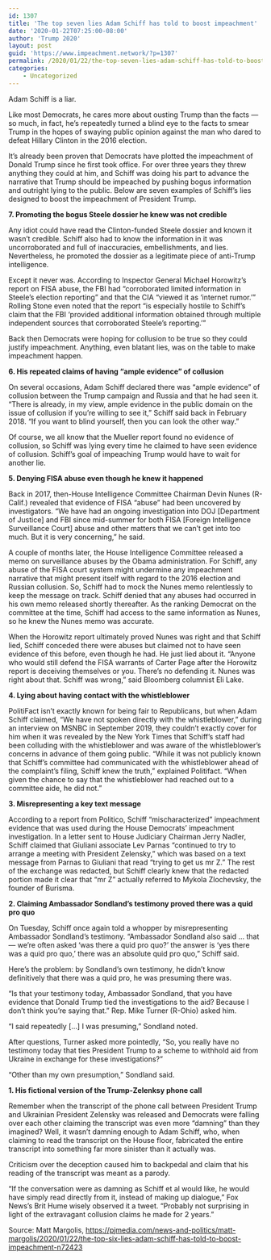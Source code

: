 ```yaml
---
id: 1307
title: 'The top seven lies Adam Schiff has told to boost impeachment'
date: '2020-01-22T07:25:00-08:00'
author: 'Trump 2020'
layout: post
guid: 'https://www.impeachment.network/?p=1307'
permalink: /2020/01/22/the-top-seven-lies-adam-schiff-has-told-to-boost-impeachment/
categories:
    - Uncategorized
---
```


Adam Schiff is a liar.

Like most Democrats, he cares more about ousting Trump than the facts — so much, in fact, he’s repeatedly turned a blind eye to the facts to smear Trump in the hopes of swaying public opinion against the man who dared to defeat Hillary Clinton in the 2016 election.

It’s already been proven that Democrats have plotted the impeachment of Donald Trump since he first took office. For over three years they threw anything they could at him, and Schiff was doing his part to advance the narrative that Trump should be impeached by pushing bogus information and outright lying to the public. Below are seven examples of Schiff’s lies designed to boost the impeachment of President Trump.

**7. Promoting the bogus Steele dossier he knew was not credible**

Any idiot could have read the Clinton-funded Steele dossier and known it wasn’t credible. Schiff also had to know the information in it was uncorroborated and full of inaccuracies, embellishments, and lies. Nevertheless, he promoted the dossier as a legitimate piece of anti-Trump intelligence.

Except it never was. According to Inspector General Michael Horowitz’s report on FISA abuse, the FBI had “corroborated limited information in Steele’s election reporting” and that the CIA “viewed it as ‘internet rumor.’” Rolling Stone even noted that the report “is especially hostile to Schiff’s claim that the FBI ‘provided additional information obtained through multiple independent sources that corroborated Steele’s reporting.’”

Back then Democrats were hoping for collusion to be true so they could justify impeachment. Anything, even blatant lies, was on the table to make impeachment happen.

**6. His repeated claims of having “ample evidence” of collusion**

On several occasions, Adam Schiff declared there was “ample evidence” of collusion between the Trump campaign and Russia and that he had seen it. “There is already, in my view, ample evidence in the public domain on the issue of collusion if you’re willing to see it,” Schiff said back in February 2018. “If you want to blind yourself, then you can look the other way.”

Of course, we all know that the Mueller report found no evidence of collusion, so Schiff was lying every time he claimed to have seen evidence of collusion. Schiff’s goal of impeaching Trump would have to wait for another lie.

**5. Denying FISA abuse even though he knew it happened**

Back in 2017, then-House Intelligence Committee Chairman Devin Nunes (R-Calif.) revealed that evidence of FISA “abuse” had been uncovered by investigators. “We have had an ongoing investigation into DOJ \[Department of Justice\] and FBI since mid-summer for both FISA \[Foreign Intelligence Surveillance Court\] abuse and other matters that we can’t get into too much. But it is very concerning,” he said.

A couple of months later, the House Intelligence Committee released a memo on surveillance abuses by the Obama administration. For Schiff, any abuse of the FISA court system might undermine any impeachment narrative that might present itself with regard to the 2016 election and Russian collusion. So, Schiff had to mock the Nunes memo relentlessly to keep the message on track. Schiff denied that any abuses had occurred in his own memo released shortly thereafter. As the ranking Democrat on the committee at the time, Schiff had access to the same information as Nunes, so he knew the Nunes memo was accurate.

When the Horowitz report ultimately proved Nunes was right and that Schiff lied, Schiff conceded there were abuses but claimed not to have seen evidence of this before, even though he had. He just lied about it. “Anyone who would still defend the FISA warrants of Carter Page after the Horowitz report is deceiving themselves or you. There’s no defending it. Nunes was right about that. Schiff was wrong,” said Bloomberg columnist Eli Lake.

**4. Lying about having contact with the whistleblower**

PolitiFact isn’t exactly known for being fair to Republicans, but when Adam Schiff claimed, “We have not spoken directly with the whistleblower,” during an interview on MSNBC in September 2019, they couldn’t exactly cover for him when it was revealed by the New York Times that Schiff’s staff had been colluding with the whistleblower and was aware of the whistleblower’s concerns in advance of them going public. “While it was not publicly known that Schiff’s committee had communicated with the whistleblower ahead of the complaint’s filing, Schiff knew the truth,” explained Politifact. “When given the chance to say that the whistleblower had reached out to a committee aide, he did not.”

**3. Misrepresenting a key text message**

According to a report from Politico, Schiff “mischaracterized” impeachment evidence that was used during the House Democrats’ impeachment investigation. In a letter sent to House Judiciary Chairman Jerry Nadler, Schiff claimed that Giuliani associate Lev Parnas “continued to try to arrange a meeting with President Zelensky,” which was based on a text message from Parnas to Giuliani that read “trying to get us mr Z.” The rest of the exchange was redacted, but Schiff clearly knew that the redacted portion made it clear that “mr Z” actually referred to Mykola Zlochevsky, the founder of Burisma.

**2. Claiming Ambassador Sondland’s testimony proved there was a quid pro quo**

On Tuesday, Schiff once again told a whopper by misrepresenting Ambassador Sondland’s testimony. “Ambassador Sondland also said … that — we’re often asked ‘was there a quid pro quo?’ the answer is ‘yes there was a quid pro quo,’ there was an absolute quid pro quo,” Schiff said.

Here’s the problem: by Sondland’s own testimony, he didn’t know definitively that there was a quid pro, he was presuming there was.

“Is that your testimony today, Ambassador Sondland, that you have evidence that Donald Trump tied the investigations to the aid? Because I don’t think you’re saying that.” Rep. Mike Turner (R-Ohio) asked him.

“I said repeatedly \[…\] I was presuming,” Sondland noted.

After questions, Turner asked more pointedly, “So, you really have no testimony today that ties President Trump to a scheme to withhold aid from Ukraine in exchange for these investigations?”

“Other than my own presumption,” Sondland said.

**1. His fictional version of the Trump-Zelenksy phone call**

Remember when the transcript of the phone call between President Trump and Ukrainian President Zelensky was released and Democrats were falling over each other claiming the transcript was even more “damning” than they imagined? Well, it wasn’t damning enough to Adam Schiff, who, when claiming to read the transcript on the House floor, fabricated the entire transcript into something far more sinister than it actually was.

Criticism over the deception caused him to backpedal and claim that his reading of the transcript was meant as a parody.

“If the conversation were as damning as Schiff et al would like, he would have simply read directly from it, instead of making up dialogue,” Fox News’s Brit Hume wisely observed it a tweet. “Probably not surprising in light of the extravagant collusion claims he made for 2 years.”

Source: Matt Margolis, https://pjmedia.com/news-and-politics/matt-margolis/2020/01/22/the-top-six-lies-adam-schiff-has-told-to-boost-impeachment-n72423